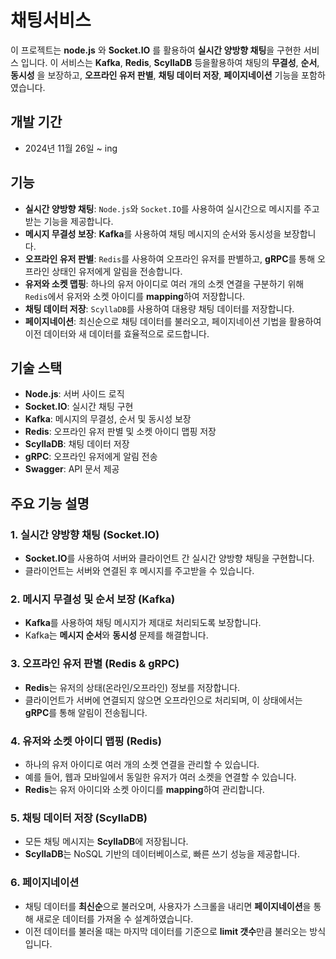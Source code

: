 # 채팅서비스

이 프로젝트는 **node.js** 와 **Socket.IO** 를 활용하여 **실시간 양방향 채팅**을 구현한 서비스 입니다. 이 서비스는 **Kafka**, **Redis**, **ScyllaDB** 등을활용하여 채팅의 **무결성**, **순서**, **동시성** 을 보장하고, **오프라인 유저 판별**, **채팅 데이터 저장**, **페이지네이션** 기능을 포함하였습니다.

## 개발 기간
- 2024년 11월 26일 ~ ing

## 기능

- **실시간 양방향 채팅**: `Node.js`와 `Socket.IO`를 사용하여 실시간으로 메시지를 주고받는 기능을 제공합니다.
- **메시지 무결성 보장**: **Kafka**를 사용하여 채팅 메시지의 순서와 동시성을 보장합니다.
- **오프라인 유저 판별**: `Redis`를 사용하여 오프라인 유저를 판별하고, **gRPC**를 통해 오프라인 상태인 유저에게 알림을 전송합니다.
- **유저와 소켓 맵핑**: 하나의 유저 아이디로 여러 개의 소켓 연결을 구분하기 위해 `Redis`에서 유저와 소켓 아이디를 **mapping**하여 저장합니다.
- **채팅 데이터 저장**: `ScyllaDB`를 사용하여 대용량 채팅 데이터를 저장합니다.
- **페이지네이션**: 최신순으로 채팅 데이터를 불러오고, 페이지네이션 기법을 활용하여 이전 데이터와 새 데이터를 효율적으로 로드합니다.

## 기술 스택

- **Node.js**: 서버 사이드 로직
- **Socket.IO**: 실시간 채팅 구현
- **Kafka**: 메시지의 무결성, 순서 및 동시성 보장
- **Redis**: 오프라인 유저 판별 및 소켓 아이디 맵핑 저장
- **ScyllaDB**: 채팅 데이터 저장
- **gRPC**: 오프라인 유저에게 알림 전송
- **Swagger**: API 문서 제공

## 주요 기능 설명

### 1. 실시간 양방향 채팅 (Socket.IO)

- **Socket.IO**를 사용하여 서버와 클라이언트 간 실시간 양방향 채팅을 구현합니다.
- 클라이언트는 서버와 연결된 후 메시지를 주고받을 수 있습니다.

### 2. 메시지 무결성 및 순서 보장 (Kafka)

- **Kafka**를 사용하여 채팅 메시지가 제대로 처리되도록 보장합니다.
- Kafka는 **메시지 순서**와 **동시성** 문제를 해결합니다.

### 3. 오프라인 유저 판별 (Redis & gRPC)

- **Redis**는 유저의 상태(온라인/오프라인) 정보를 저장합니다.
- 클라이언트가 서버에 연결되지 않으면 오프라인으로 처리되며, 이 상태에서는 **gRPC**를 통해 알림이 전송됩니다.

### 4. 유저와 소켓 아이디 맵핑 (Redis)

- 하나의 유저 아이디로 여러 개의 소켓 연결을 관리할 수 있습니다.
- 예를 들어, 웹과 모바일에서 동일한 유저가 여러 소켓을 연결할 수 있습니다.
- **Redis**는 유저 아이디와 소켓 아이디를 **mapping**하여 관리합니다.

### 5. 채팅 데이터 저장 (ScyllaDB)

- 모든 채팅 메시지는 **ScyllaDB**에 저장됩니다.
- **ScyllaDB**는 NoSQL 기반의 데이터베이스로, 빠른 쓰기 성능을 제공합니다.

### 6. 페이지네이션

- 채팅 데이터를 **최신순**으로 불러오며, 사용자가 스크롤을 내리면 **페이지네이션**을 통해 새로운 데이터를 가져올 수 설계하였습니다.
- 이전 데이터를 불러올 때는 마지막 데이터를 기준으로 **limit 갯수**만큼 불러오는 방식입니다.

